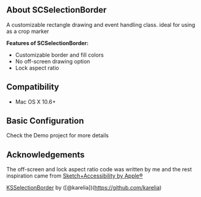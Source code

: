 ## About SCSelectionBorder
A customizable rectangle drawing and event handling class. ideal for using as a crop marker

**Features of SCSelectionBorder:**
* Customizable border and fill colors
* No off-screen drawing option
* Lock aspect ratio

## Compatibility
* Mac OS X 10.6+

## Basic Configuration

Check the Demo project for more details

## Acknowledgements
The off-screen and lock aspect ratio code was written by me and the rest inspiration came from 
[Sketch+Accessibility by Apple®](http://developer.apple.com/library/mac/#samplecode/Sketch+Accessibility/Introduction/Intro.html)

[KSSelectionBorder](https://github.com/karelia/KSSelectionBorder) by ([@karelia])(https://github.com/karelia)